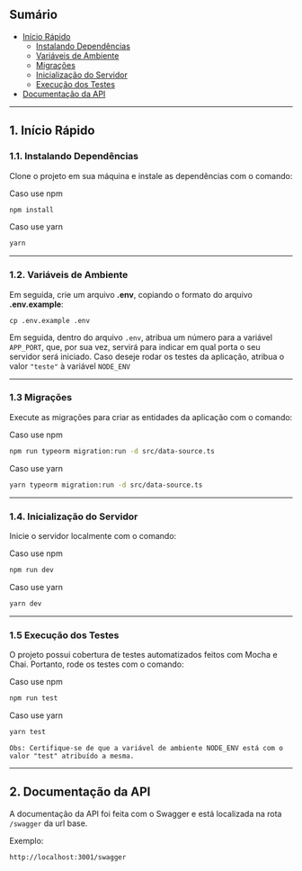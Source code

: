 ## Sumário

- [Início Rápido](#1-início-rápido)
    - [Instalando Dependências](#11-instalando-dependências)
    - [Variáveis de Ambiente](#12-variáveis-de-ambiente)
    - [Migrações](#13-migrações)
    - [Inicialização do Servidor](#14-inicialização-do-servidor)
    - [Execução dos Testes](#15-execução-dos-testes)
- [Documentação da API](#2-documentação-da-api)

---

## 1. Início Rápido

### 1.1. Instalando Dependências

Clone o projeto em sua máquina e instale as dependências com o comando:

Caso use npm
```bash
npm install
```

Caso use yarn
```bash
yarn
```
---

### 1.2. Variáveis de Ambiente

Em seguida, crie um arquivo **.env**, copiando o formato do arquivo **.env.example**:
```
cp .env.example .env
```

Em seguida, dentro do arquivo `.env`, atribua um número para a variável `APP_PORT`, que, por sua vez, servirá para indicar em qual porta o seu servidor será iniciado.
Caso deseje rodar os testes da aplicação, atribua o valor `"teste"` à variável `NODE_ENV`

---

### 1.3 Migrações

Execute as migrações para criar as entidades da aplicação com o comando:

Caso use npm
```bash
npm run typeorm migration:run -d src/data-source.ts
```

Caso use yarn
```bash
yarn typeorm migration:run -d src/data-source.ts
```

---

### 1.4. Inicialização do Servidor

Inicie o servidor localmente com o comando:

Caso use npm
```bash
npm run dev
```

Caso use yarn
```bash
yarn dev
```

---

### 1.5 Execução dos Testes

O projeto possui cobertura de testes automatizados feitos com Mocha e Chai.
Portanto, rode os testes com o comando:

Caso use npm
```bash
npm run test
```

Caso use yarn
```bash
yarn test
```

`Obs: Certifique-se de que a variável de ambiente NODE_ENV está com o valor "test" atribuído a mesma.`

---

## 2. Documentação da API

A documentação da API foi feita com o Swagger e está localizada na rota `/swagger` da url base.

Exemplo:
```
http://localhost:3001/swagger
```
